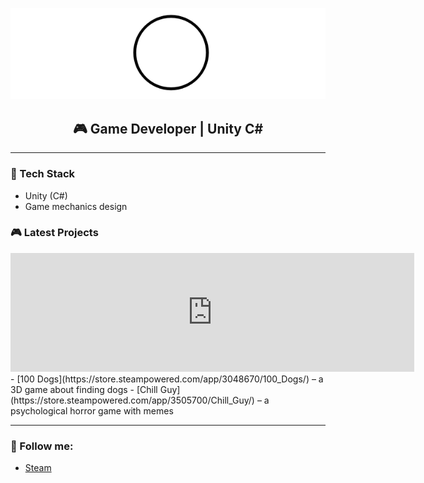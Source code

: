 <p align="center">
  <a href="https://store.steampowered.com/curator/45361862/">
    <img src="https://github.com/NemoKaim/NemoKaim/blob/main/assets/header.png" alt="Header">
  </a>
</p>

<h2 align="center">🎮 Game Developer | Unity C#</h2>

---

### 🔧 Tech Stack
- Unity (C#)
- Game mechanics design

### 🎮 Latest Projects
<iframe src="https://store.steampowered.com/widget/3048670/" frameborder="0" width="646" height="190"></iframe>
- [100 Dogs](https://store.steampowered.com/app/3048670/100_Dogs/) – a 3D game about finding dogs 
- [Chill Guy](https://store.steampowered.com/app/3505700/Chill_Guy/) – a psychological horror game with memes  

---

### 📢 Follow me:
- [Steam](https://store.steampowered.com/curator/45361862/)
